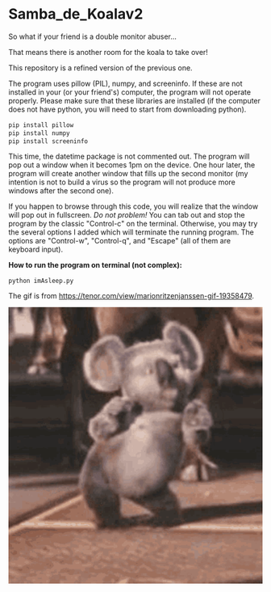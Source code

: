 # Samba_de_Koalav2
So what if your friend is a double monitor abuser...

That means there is another room for the koala to take over!

This repository is a refined version of the previous one.

The program uses pillow (PIL), numpy, and screeninfo. If these are not installed in your (or your friend's) computer, the program will not operate properly. Please make sure that these libraries are installed (if the computer does not have python, you will need to start from downloading python).
```
pip install pillow
pip install numpy
pip install screeninfo
```

This time, the datetime package is not commented out. The program will pop out a window when it becomes 1pm on the device. One hour later, the program will create another window that fills up the second monitor (my intention is not to build a virus so the program will not produce more windows after the second one).

If you happen to browse through this code, you will realize that the window will pop out in fullscreen. *Do not problem!* You can tab out and stop the program by the classic "Control-c" on the terminal. Otherwise, you may try the several options I added which will terminate the running program. The options are "Control-w", "Control-q", and "Escape" (all of them are keyboard input).

**How to run the program on terminal (not complex):**
```
python imAsleep.py
```

The gif is from https://tenor.com/view/marionritzenjanssen-gif-19358479.

<p align="center">
  <img src=https://github.com/nykie738/Samba_de_Koala/blob/main/taniecK.gif alt="animated" />
</p>
